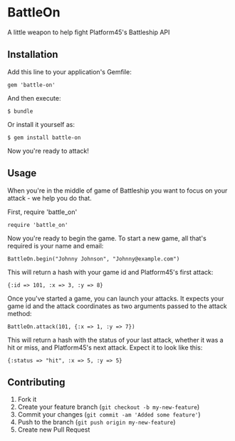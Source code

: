 # BattleOn

A little weapon to help fight Platform45's Battleship API

## Installation

Add this line to your application's Gemfile:

    gem 'battle-on'

And then execute:

    $ bundle

Or install it yourself as:

    $ gem install battle-on

Now you're ready to attack!

## Usage

When you're in the middle of game of Battleship you want to focus on
your attack - we help you do that. 

First, require 'battle_on'

    require 'battle_on'

Now you're ready to begin the game. To start a new game, all that's
required is your name and email:

    BattleOn.begin("Johnny Johnson", "Johnny@example.com")

This will return a hash with your game id and Platform45's first attack:

    {:id => 101, :x => 3, :y => 8}

Once you've started a game, you can launch your attacks. It expects your
game id and the attack coordinates as two arguments passed to the attack
method:

    BattleOn.attack(101, {:x => 1, :y => 7})

This will return a hash with the status of your last attack, whether it
was a hit or miss, and Platform45's next attack. Expect it to look like
this:

    {:status => "hit", :x => 5, :y => 5}


## Contributing

1. Fork it
2. Create your feature branch (`git checkout -b my-new-feature`)
3. Commit your changes (`git commit -am 'Added some feature'`)
4. Push to the branch (`git push origin my-new-feature`)
5. Create new Pull Request
